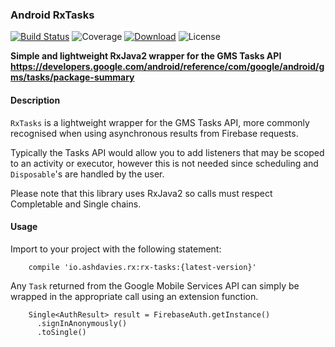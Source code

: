### Android RxTasks
[![Build Status](https://img.shields.io/travis/ashdavies/rx-tasks.svg)](https://travis-ci.org/ashdavies/rx-tasks)
![Coverage](https://img.shields.io/codecov/c/github/ashdavies/rx-tasks.svg)
[![Download](https://api.bintray.com/packages/ashdavies/maven/rx-tasks/images/download.svg)](https://bintray.com/ashdavies/maven/rx-tasks/_latestVersion)
![License](https://img.shields.io/badge/license-apache%202.0-blue.svg)

**Simple and lightweight RxJava2 wrapper for the GMS Tasks API**
**https://developers.google.com/android/reference/com/google/android/gms/tasks/package-summary**

#### Description
`RxTasks` is a lightweight wrapper for the GMS Tasks API,
more commonly recognised when using asynchronous results from Firebase requests.

Typically the Tasks API would allow you to add listeners that may be scoped to an activity or executor,
however this is not needed since scheduling and `Disposable`'s are handled by the user.

Please note that this library uses RxJava2 so calls must respect Completable and Single chains.

#### Usage
Import to your project with the following statement:

```android
    compile 'io.ashdavies.rx:rx-tasks:{latest-version}'
```

Any `Task` returned from the Google Mobile Services API can simply be wrapped in the appropriate call using an extension function.

```android
    Single<AuthResult> result = FirebaseAuth.getInstance()
      .signInAnonymously()
      .toSingle()
```

